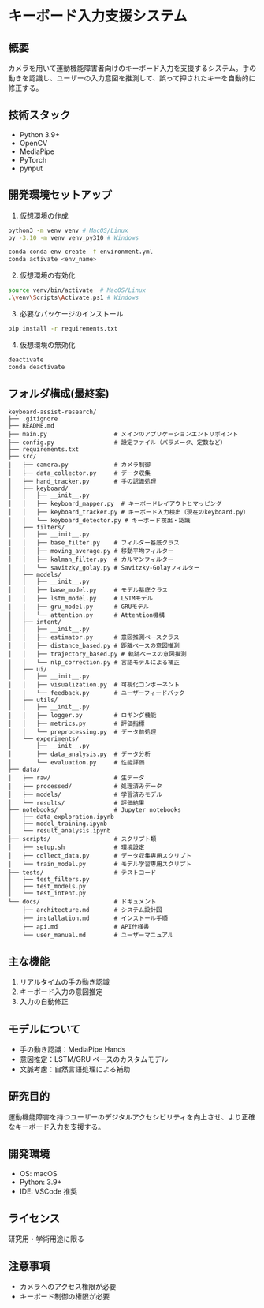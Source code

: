 # キーボード入力支援システム

## 概要

カメラを用いて運動機能障害者向けのキーボード入力を支援するシステム。手の動きを認識し、ユーザーの入力意図を推測して、誤って押されたキーを自動的に修正する。

## 技術スタック

- Python 3.9+
- OpenCV
- MediaPipe
- PyTorch
- pynput

## 開発環境セットアップ

1. 仮想環境の作成

```bash
python3 -m venv venv # MacOS/Linux
py -3.10 -m venv venv_py310 # Windows

conda conda env create -f environment.yml
conda activate <env_name>
```

2. 仮想環境の有効化

```bash
source venv/bin/activate  # MacOS/Linux
.\venv\Scripts\Activate.ps1 # Windows

```

3. 必要なパッケージのインストール

```bash
pip install -r requirements.txt
```

4. 仮想環境の無効化

```bash
deactivate
conda deactivate
```

## フォルダ構成(最終案)

```
keyboard-assist-research/
├── .gitignore
├── README.md
├── main.py                   # メインのアプリケーションエントリポイント
├── config.py                 # 設定ファイル（パラメータ、定数など）
├── requirements.txt
├── src/
│   ├── camera.py             # カメラ制御
│   ├── data_collector.py     # データ収集
│   ├── hand_tracker.py       # 手の認識処理
│   ├── keyboard/
│   │   ├── __init__.py
│   │   ├── keyboard_mapper.py  # キーボードレイアウトとマッピング
│   │   ├── keyboard_tracker.py # キーボード入力検出（現在のkeyboard.py）
│   │   └── keyboard_detector.py # キーボード検出・認識
│   ├── filters/
│   │   ├── __init__.py
│   │   ├── base_filter.py    # フィルター基底クラス
│   │   ├── moving_average.py # 移動平均フィルター
│   │   ├── kalman_filter.py  # カルマンフィルター
│   │   └── savitzky_golay.py # Savitzky-Golayフィルター
│   ├── models/
│   │   ├── __init__.py
│   │   ├── base_model.py     # モデル基底クラス
│   │   ├── lstm_model.py     # LSTMモデル
│   │   ├── gru_model.py      # GRUモデル
│   │   └── attention.py      # Attention機構
│   ├── intent/
│   │   ├── __init__.py
│   │   ├── estimator.py      # 意図推測ベースクラス
│   │   ├── distance_based.py # 距離ベースの意図推測
│   │   ├── trajectory_based.py # 軌跡ベースの意図推測
│   │   └── nlp_correction.py # 言語モデルによる補正
│   ├── ui/
│   │   ├── __init__.py
│   │   ├── visualization.py  # 可視化コンポーネント
│   │   └── feedback.py       # ユーザーフィードバック
│   ├── utils/
│   │   ├── __init__.py
│   │   ├── logger.py         # ロギング機能
│   │   ├── metrics.py        # 評価指標
│   │   └── preprocessing.py  # データ前処理
│   └── experiments/
│       ├── __init__.py
│       ├── data_analysis.py  # データ分析
│       └── evaluation.py     # 性能評価
├── data/
│   ├── raw/                  # 生データ
│   ├── processed/            # 処理済みデータ
│   ├── models/               # 学習済みモデル
│   └── results/              # 評価結果
├── notebooks/                # Jupyter notebooks
│   ├── data_exploration.ipynb
│   ├── model_training.ipynb
│   └── result_analysis.ipynb
├── scripts/                  # スクリプト類
│   ├── setup.sh              # 環境設定
│   ├── collect_data.py       # データ収集専用スクリプト
│   └── train_model.py        # モデル学習専用スクリプト
├── tests/                    # テストコード
│   ├── test_filters.py
│   ├── test_models.py
│   └── test_intent.py
└── docs/                     # ドキュメント
    ├── architecture.md       # システム設計図
    ├── installation.md       # インストール手順
    ├── api.md                # API仕様書
    └── user_manual.md        # ユーザーマニュアル
```

## 主な機能

1. リアルタイムの手の動き認識
2. キーボード入力の意図推定
3. 入力の自動修正

## モデルについて

- 手の動き認識：MediaPipe Hands
- 意図推定：LSTM/GRU ベースのカスタムモデル
- 文脈考慮：自然言語処理による補助

## 研究目的

運動機能障害を持つユーザーのデジタルアクセシビリティを向上させ、より正確なキーボード入力を支援する。

## 開発環境

- OS: macOS
- Python: 3.9+
- IDE: VSCode 推奨

## ライセンス

研究用・学術用途に限る

## 注意事項

- カメラへのアクセス権限が必要
- キーボード制御の権限が必要
